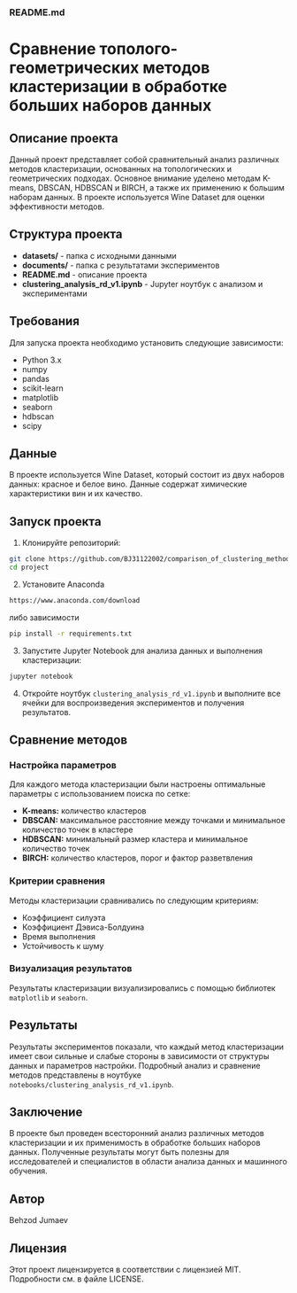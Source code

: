 ### README.md

# Сравнение тополого-геометрических методов кластеризации в обработке больших наборов данных

## Описание проекта

Данный проект представляет собой сравнительный анализ различных методов кластеризации, основанных на топологических и геометрических подходах. Основное внимание уделено методам K-means, DBSCAN, HDBSCAN и BIRCH, а также их применению к большим наборам данных. В проекте используется Wine Dataset для оценки эффективности методов.

## Структура проекта

- **datasets/** - папка с исходными данными
- **documents/** - папка с результатами экспериментов
- **README.md** - описание проекта
- **clustering_analysis_rd_v1.ipynb** - Jupyter ноутбук с анализом и экспериментами

## Требования

Для запуска проекта необходимо установить следующие зависимости:

- Python 3.x
- numpy
- pandas
- scikit-learn
- matplotlib
- seaborn
- hdbscan
- scipy

## Данные

В проекте используется Wine Dataset, который состоит из двух наборов данных: красное и белое вино. Данные содержат химические характеристики вин и их качество.

## Запуск проекта

1. Клонируйте репозиторий:
```bash
git clone https://github.com/BJ31122002/comparison_of_clustering_methods.git
cd project
```

2. Установите Anaconda 
```bash
https://www.anaconda.com/download
```
либо зависимости 
```bash
pip install -r requirements.txt
```

3. Запустите Jupyter Notebook для анализа данных и выполнения кластеризации:
```bash
jupyter notebook
```

4. Откройте ноутбук `clustering_analysis_rd_v1.ipynb` и выполните все ячейки для воспроизведения экспериментов и получения результатов.

## Сравнение методов

### Настройка параметров

Для каждого метода кластеризации были настроены оптимальные параметры с использованием поиска по сетке:
- **K-means:** количество кластеров
- **DBSCAN:** максимальное расстояние между точками и минимальное количество точек в кластере
- **HDBSCAN:** минимальный размер кластера и минимальное количество точек
- **BIRCH:** количество кластеров, порог и фактор разветвления

### Критерии сравнения

Методы кластеризации сравнивались по следующим критериям:
- Коэффициент силуэта
- Коэффициент Дэвиса-Болдуина
- Время выполнения
- Устойчивость к шуму

### Визуализация результатов

Результаты кластеризации визуализировались с помощью библиотек `matplotlib` и `seaborn`.

## Результаты

Результаты экспериментов показали, что каждый метод кластеризации имеет свои сильные и слабые стороны в зависимости от структуры данных и параметров настройки. Подробный анализ и сравнение методов представлены в ноутбуке `notebooks/clustering_analysis_rd_v1.ipynb`.

## Заключение

В проекте был проведен всесторонний анализ различных методов кластеризации и их применимость в обработке больших наборов данных. Полученные результаты могут быть полезны для исследователей и специалистов в области анализа данных и машинного обучения.

## Автор

Behzod Jumaev

## Лицензия

Этот проект лицензируется в соответствии с лицензией MIT. Подробности см. в файле LICENSE.
